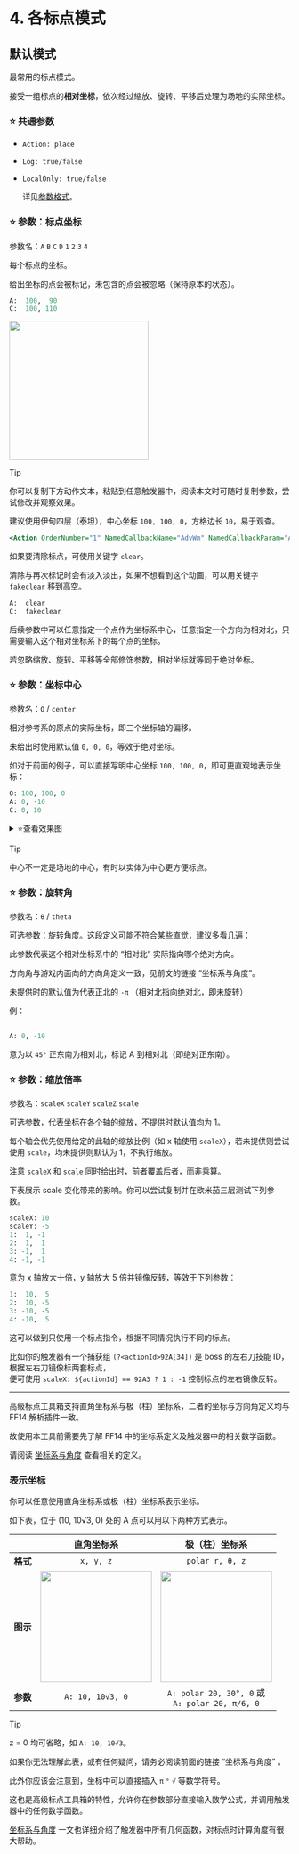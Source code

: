 # 4. 各标点模式

## 默认模式

最常用的标点模式。

接受一组标点的**相对坐标**，依次经过缩放、旋转、平移后处理为场地的实际坐标。

### ⭐️ 共通参数

- `Action: place`

- `Log: true/false`
  
- `LocalOnly: true/false`

  详见[参数格式](./4.%20参数格式.md)。

### ⭐️ 参数：标点坐标

参数名：`A` `B` `C` `D` `1` `2` `3` `4`

每个标点的坐标。

给出坐标的点会被标记，未包含的点会被忽略（保持原本的状态）。

```python
A:  100,  90
C:  100, 110
```
<img src="https://github.com/user-attachments/assets/46cebf2f-5f35-4347-8fb7-f19d3fbe2f45" height="250">

> [!TIP]
> 你可以复制下方动作文本，粘贴到任意触发器中，阅读本文时可随时复制参数，尝试修改并观察效果。
> 
> 建议使用伊甸四层（泰坦），中心坐标 `100, 100, 0`，方格边长 `10`，易于观查。

```xml
<Action OrderNumber="1" NamedCallbackName="AdvWm" NamedCallbackParam="A:  0, -10&#xD;&#xA;C:  0,  10" ActionType="NamedCallback"/>
```

如果要清除标点，可使用关键字 `clear`。

清除与再次标记时会有淡入淡出，如果不想看到这个动画，可以用关键字 `fakeclear` 移到高空。 
  
```python
A:  clear
C:  fakeclear
```

后续参数中可以任意指定一个点作为坐标系中心，任意指定一个方向为相对北，只需要输入这个相对坐标系下的每个点的坐标。

若忽略缩放、旋转、平移等全部修饰参数，相对坐标就等同于绝对坐标。

### ⭐️ 参数：坐标中心

参数名：`O` / `center`

相对参考系的原点的实际坐标，即三个坐标轴的偏移。

未给出时使用默认值 `0, 0, 0`，等效于绝对坐标。

如对于前面的例子，可以直接写明中心坐标 `100, 100, 0`，即可更直观地表示坐标：

```python
O: 100, 100, 0
A: 0, -10
C: 0, 10
```

<details>
  <summary> ⭐️查看效果图</summary>
  （和前面完全一致）
  
  <img src="https://github.com/user-attachments/assets/46cebf2f-5f35-4347-8fb7-f19d3fbe2f45" height="250">
</details>

> [!TIP]
> 中心不一定是场地的中心，有时以实体为中心更方便标点。

### ⭐️ 参数：旋转角

参数名：`θ` / `theta`

可选参数：旋转角度。这段定义可能不符合某些直觉，建议多看几遍：

此参数代表这个相对坐标系中的 “相对北” 实际指向哪个绝对方向。

方向角与游戏内面向的方向角定义一致，见前文的链接 “坐标系与角度”。
  
未提供时的默认值为代表正北的 `-π` （相对北指向绝对北，即未旋转）

例：

```python
  
A: 0, -10
```

意为以 `45°` 正东南为相对北，标记 A 到相对北（即绝对正东南）。

### ⭐️ 参数：缩放倍率

参数名：`scaleX` `scaleY` `scaleZ` `scale`

可选参数，代表坐标在各个轴的缩放，不提供时默认值均为 1。

每个轴会优先使用给定的此轴的缩放比例（如 x 轴使用 `scaleX`），若未提供则尝试使用 `scale`，均未提供则默认为 1，不执行缩放。

注意 `scaleX` 和 `scale` 同时给出时，前者覆盖后者，而非乘算。

下表展示 scale 变化带来的影响。你可以尝试复制并在欧米茄三层测试下列参数。

```python
scaleX: 10
scaleY: -5
1:  1, -1
2:  1,  1
3: -1,  1
4: -1, -1
```

意为 x 轴放大十倍，y 轴放大 5 倍并镜像反转，等效于下列参数：

```python
1:  10,  5
2:  10, -5
3: -10, -5
4: -10,  5
```

这可以做到只使用一个标点指令，根据不同情况执行不同的标点。

比如你的触发器有一个捕获组 `(?<actionId>92A[34])` 是 boss 的左右刀技能 ID，根据左右刀镜像标两套标点，  
便可使用 `scaleX: ${actionId} == 92A3 ? 1 : -1` 控制标点的左右镜像反转。

---

高级标点工具箱支持直角坐标系与极（柱）坐标系，二者的坐标与方向角定义均与 FF14 解析插件一致。

故使用本工具前需要先了解 FF14 中的坐标系定义及触发器中的相关数学函数。

请阅读 [坐标系与角度](https://github.com/MnFeN/ACT_Tech_Guide/blob/main/Triggernometry%20%E8%A7%A6%E5%8F%91%E5%99%A8%E5%86%99%E4%BD%9C%E6%8C%87%E5%8D%97/%E5%9D%90%E6%A0%87%E7%B3%BB%E4%B8%8E%E8%A7%92%E5%BA%A6.md) 查看相关的定义。

### 表示坐标

你可以任意使用直角坐标系或极（柱）坐标系表示坐标。

如下表，位于 (10, 10√3, 0) 处的 A 点可以用以下两种方式表示。

|     |直角坐标系|极（柱）坐标系|
|:---:|:---:|:---:|
|**格式**|`x, y, z`|`polar r, θ, z`|
|**图示**|<img src="https://github.com/user-attachments/assets/c80126dc-64c1-49a8-8e46-609fa931b449" height="200">|<img src="https://github.com/user-attachments/assets/17d5a528-c174-4502-b5e0-9f7fc77f1391" height="200">|
|**参数**|`A: 10, 10√3, 0`|`A: polar 20, 30°, 0` 或 <br /> `A: polar 20, π/6, 0`|

> [!TIP]
> 
> z = 0 均可省略，如 `A: 10, 10√3`。
>
> 如果你无法理解此表，或有任何疑问，请务必阅读前面的链接 “坐标系与角度” 。

此外你应该会注意到，坐标中可以直接插入 `π` `°` `√` 等数学符号。

这也是高级标点工具箱的特性，允许你在参数部分直接输入数学公式，并调用触发器中的任何数学函数。

[坐标系与角度](https://github.com/MnFeN/ACT_Tech_Guide/blob/main/Triggernometry%20%E8%A7%A6%E5%8F%91%E5%99%A8%E5%86%99%E4%BD%9C%E6%8C%87%E5%8D%97/%E5%9D%90%E6%A0%87%E7%B3%BB%E4%B8%8E%E8%A7%92%E5%BA%A6.md) 一文也详细介绍了触发器中所有几何函数，对标点时计算角度有很大帮助。

